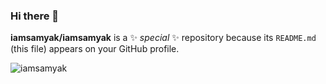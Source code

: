 ### Hi there 👋


**iamsamyak/iamsamyak** is a ✨ _special_ ✨ repository because its `README.md` (this file) appears on your GitHub profile.


<p align="left"></p><img src="https://github-readme-stats.vercel.app/api?username=iamsamyak&show_icons=true&hide_border=true" alt="iamsamyak" /> </p>
